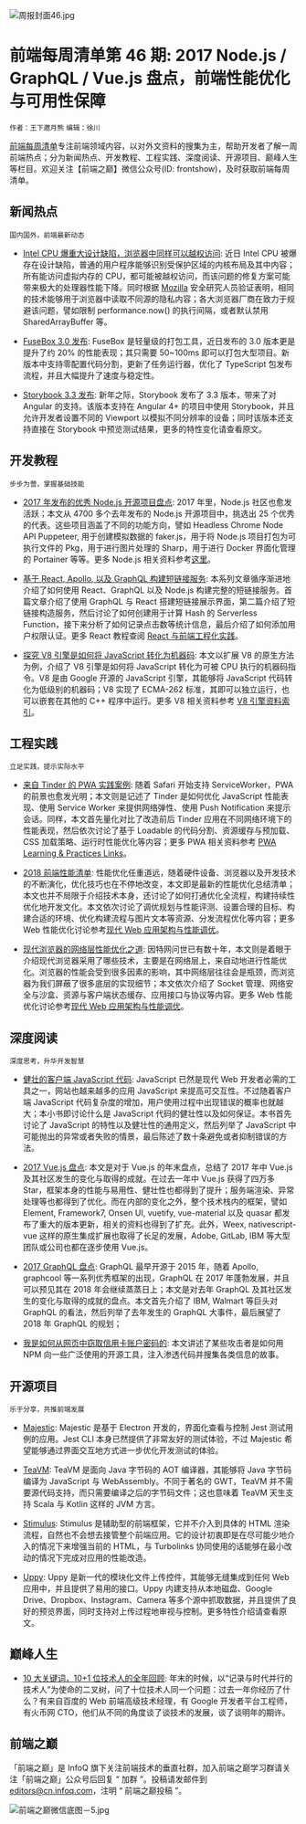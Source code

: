 ![周报封面46.jpg](http://upload-images.jianshu.io/upload_images/1647496-f85c4e9001e3c2bb.jpg?imageMogr2/auto-orient/strip%7CimageView2/2/w/1240)

# 前端每周清单第 46 期: 2017 Node.js / GraphQL / Vue.js 盘点，前端性能优化与可用性保障

`作者：王下邀月熊` `编辑：徐川`

[前端每周清单](http://www.infoq.com/cn/FE-Weekly)专注前端领域内容，以对外文资料的搜集为主，帮助开发者了解一周前端热点；分为新闻热点、开发教程、工程实践、深度阅读、开源项目、巅峰人生等栏目。欢迎关注【前端之巅】微信公众号(ID: frontshow)，及时获取前端每周清单。

## 新闻热点

`国内国外，前端最新动态`

- [Intel CPU 爆重大设计缺陷，浏览器中同样可以越权访问](https://parg.co/UMm): 近日 Intel CPU 被爆存在设计缺陷，普通的用户程序能够识别受保护区域的内核布局及其中内容；所有能访问虚拟内存的 CPU，都可能被越权访问，而该问题的修复方案可能带来极大的处理器性能下降。同时根据 [Mozilla](https://parg.co/UMG) 安全研究人员验证表明，相同的技术能够用于浏览器中读取不同源的隐私内容；各大浏览器厂商在致力于规避该问题，譬如限制 performance.now() 的执行间隔，或者默认禁用 SharedArrayBuffer 等。

- [FuseBox 3.0 发布](https://parg.co/UM2): FuseBox 是轻量级的打包工具，近日发布的 3.0 版本更是提升了约 20% 的性能表现；其只需要 50~100ms 即可以打包大型项目。新版本中支持零配置代码分割，更新了任务运行器，优化了 TypeScript 包发布流程，并且大幅提升了速度与稳定性。

- [Storybook 3.3 发布](https://parg.co/UtH): 新年之际，Storybook 发布了 3.3 版本，带来了对 Angular 的支持。该版本支持在 Angular 4+ 的项目中使用 Storybook，并且允许开发者设置不同的 Viewport 以模拟不同分辨率的设备；同时该版本还支持直接在 Storybook 中预览测试结果，更多的特性变化请查看原文。

## 开发教程

`步步为营，掌握基础技能`

- [2017 年发布的优秀 Node.js 开源项目盘点](https://parg.co/UMj): 2017 年里，Node.js 社区也愈发活跃；本文从 4700 多个去年发布的 Node.js 开源项目中，挑选出 25 个优秀的代表。这些项目涵盖了不同的功能方向，譬如 Headless Chrome Node API Puppeteer, 用于创建模拟数据的 faker.js，用于将 Node.js 项目打包为可执行文件的 Pkg，用于进行图片处理的 Sharp，用于进行 Docker 界面化管理的 Portainer 等等。更多 Node.js 相关资料参考[这里](https://parg.co/UtE)。

- [基于 React, Apollo, 以及 GraphQL 构建短链接服务](https://parg.co/UM7): 本系列文章循序渐进地介绍了如何使用 React、GraphQL 以及 Node.js 构建完整的短链接服务。首篇文章介绍了使用 GraphQL 与 React 搭建短链接展示界面，第二篇介绍了短链接构造服务，然后讨论了如何创建用于计算 Hash 的 Serverless Function，接下来分析了如何记录点击数等统计信息，最后介绍了如何添加用户权限认证。更多 React 教程查阅 [React 与前端工程化实践](https://github.com/wx-chevalier/Web-Series)。

- [探究 V8 引擎是如何将 JavaScript 转化为机器码](https://parg.co/Utm): 本文以扩展 V8 的原生方法为例，介绍了 V8 引擎是如何将 JavaScript 转化为可被 CPU 执行的机器码指令。V8 是由 Google 开源的 JavaScript 引擎，其能够将 JavaScript 代码转化为低级别的机器码；V8 实现了 ECMA-262 标准，其即可以独立运行，也可以嵌套在其他的 C++ 程序中运行。更多 V8 相关资料参考 [V8 引擎资料索引](https://parg.co/Utr)。

## 工程实践

`立足实践，提示实际水平`

- [来自 Tinder 的 PWA 实践案例](https://parg.co/UMw): 随着 Safari 开始支持 ServiceWorker，PWA 的前景也愈发光明；本文则是记述了 Tinder 是如何优化 JavaScript 性能表现、使用 Service Worker 来提供网络弹性、使用 Push Notification 来提示会话。同样，本文首先量化对比了改造前后 Tinder 应用在不同网络环境下的性能表现，然后依次讨论了基于 Loadable 的代码分割、资源缓存与预加载、CSS 加载策略、运行时性能优化等内容；更多 PWA 相关资料参考 [PWA Learning & Practices Links](https://parg.co/UKh)。

- [2018 前端性能清单](https://parg.co/UtG): 性能优化任重道远，随着硬件设备、浏览器以及开发技术的不断演化，优化技巧也在不停地改变，本文即是最新的性能优化总结清单；本文也并不局限于介绍技术本身，还讨论了如何打通优化全流程，构建持续性优化地开发文化。本文依次讨论了调优规划与性能评测、设置合理的目标、构建合适的环境、优化构建流程与图片文本等资源、分发流程优化等内容；更多 Web 性能优化讨论参考[现代 Web 应用架构与性能调优](https://parg.co/UGZ)。

- [现代浏览器的网络层性能优化之道](https://parg.co/UtY): 因特网问世已有数十年，本文则是着眼于介绍现代浏览器采用了哪些技术，主要是在网络层上，来自动地进行性能优化。浏览器的性能会受到很多因素的影响，其中网络层往往会是瓶颈，而浏览器为我们屏蔽了很多底层的实现细节；本文依次介绍了 Socket 管理、网络安全与沙盒、资源与客户端状态缓存、应用接口与协议等内容。更多 Web 性能优化讨论参考[现代 Web 应用架构与性能调优](https://parg.co/UGZ)。

## 深度阅读

`深度思考，升华开发智慧`

- [健壮的客户端 JavaScript 代码](https://molily.de/robust-javascript/): JavaScript 已然是现代 Web 开发者必需的工具之一，网站也越来越多的应用 JavaScript 来提高可交互性。不过随着客户端 JavaScript 代码复杂度的增加，用户使用过程中出现错误的概率也就越大；本小书即讨论什么是 JavaScript 代码的健壮性以及如何保证。本书首先讨论了 JavaScript 的特性以及健壮性的通用定义，然后列举了 JavaScript 中可能抛出的异常或者失败的情景，最后陈述了数十条避免或者抑制错误的方法。

- [2017 Vue.js 盘点](https://parg.co/UM1): 本文是对于 Vue.js 的年末盘点，总结了 2017 年中 Vue.js 及其社区发生的变化与取得的成就。在过去一年中 Vue.js 获得了四万多 Star，框架本身的性能与易用性、健壮性也都得到了提升；服务端渲染、异常处理等也都得到了优化。而在内部的变化之外，整个技术栈内的框架，譬如 Element, Framework7, Onsen UI, vuetify, vue-material 以及 quasar 都发布了重大的版本更新，相关的资料也得到了扩充。此外，Weex, nativescript-vue 这样的原生集成扩展也取得了长足的发展，Adobe, GitLab, IBM 等大型团队或公司也都在逐步使用 Vue.js。

- [2017 GraphQL 盘点](https://parg.co/Utl): GraphQL 最早开源于 2015 年，随着 Apollo, graphcool 等一系列优秀框架的出现，GraphQL 在 2017 年蓬勃发展，并且可以预见其在 2018 年会继续蒸蒸日上；本文是对去年 GraphQL 及其社区发生的变化与取得的成就的盘点。本文首先介绍了 IBM, Walmart 等巨头对 GraphQL 的看法，然后列举了去年发生的 GraphQL 大事件，最后展望了 2018 年 GraphQL 的规划；

- [我是如何从网页中窃取信用卡账户密码的](https://parg.co/Utd): 本文讲述了某些攻击者是如何用 NPM 向一些广泛使用的开源工具，注入渗透代码并搜集各类信息的故事。

## 开源项目

`乐于分享，共推前端发展`

- [Majestic](https://github.com/Raathigesh/majestic): Majestic 是基于 Electron 开发的，界面化查看与控制 Jest 测试用例的应用。Jest CLI 本身已然提供了非常友好的测试体验，不过 Majestic 希望能够通过界面交互地方式进一步优化开发测试的体验。

- [TeaVM](http://teavm.org/): TeaVM 是面向 Java 字节码的 AOT 编译器，其能够将 Java 字节码编译为 JavaScript 与 WebAssembly。不同于著名的 GWT，TeaVM 并不需要源代码支持，而只需要编译之后的字节码文件；这也意味着 TeaVM 天生支持 Scala 与 Kotlin 这样的 JVM 方言。

- [Stimulus](https://parg.co/UMv): Stimulus 是辅助型的前端框架，它并不介入到具体的 HTML 渲染流程，自然也不会想去接管整个前端应用。它的设计初衷即是在尽可能少地介入的情况下来增强当前的 HTML，与 Turbolinks 协同使用的话能够在最小改动的情况下完成对应用的性能改造。

- [Uppy](https://uppy.io/): Uppy 是新一代的模块化文件上传控件，其能够无缝集成到任何 Web 应用中，并且提供了易用的接口。Uppy 内建支持从本地磁盘、Google Drive、Dropbox、Instagram、Camera 等多个源中抓取数据，并且提供了良好的预览界面，同时支持对上传过程地审视与控制。更多特性介绍请查看原文。

## 巅峰人生

- [10 大关键词，10+1 位技术人的全年回顾](https://parg.co/Uto): 年末的时候，以“记录与时代并行的技术人”为使命的二叉树，问了十位技术人同一个问题：过去一年你经历了什么？有来自百度的 Web 前端高级技术经理，有 Google 开发者平台工程师，有火币网 CTO，他们从不同的角度谈了谈技术的发展，谈了谈明年的期许。

## 前端之巅

「前端之巅」是 InfoQ 旗下关注前端技术的垂直社群，加入前端之巅学习群请关注「前端之巅」公众号后回复 “ 加群 ”。投稿请发邮件到 editors@cn.infoq.com，注明 “ 前端之巅投稿 ”。

![前端之巅微信底图－5.jpg](http://upload-images.jianshu.io/upload_images/1647496-01712a993d2b23de.jpg?imageMogr2/auto-orient/strip%7CimageView2/2/w/1240)
